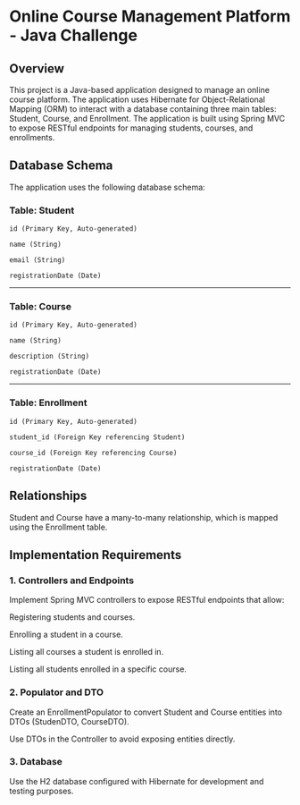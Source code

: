 # Online Course Management Platform - Java Challenge
## Overview
This project is a Java-based application designed to manage an online course platform. The application uses Hibernate for Object-Relational Mapping (ORM) to interact with a database containing three main tables: Student, Course, and Enrollment. The application is built using Spring MVC to expose RESTful endpoints for managing students, courses, and enrollments.

## Database Schema
The application uses the following database schema:

### Table: Student
    
    id (Primary Key, Auto-generated)

    name (String)

    email (String)

    registrationDate (Date)
---
### Table: Course
    
    id (Primary Key, Auto-generated)

    name (String)

    description (String)

    registrationDate (Date)
---
### Table: Enrollment

    id (Primary Key, Auto-generated)

    student_id (Foreign Key referencing Student)

    course_id (Foreign Key referencing Course)

    registrationDate (Date)

## Relationships
Student and Course have a many-to-many relationship, which is mapped using the Enrollment table.

## Implementation Requirements

### 1. Controllers and Endpoints
    
Implement Spring MVC controllers to expose RESTful endpoints that allow:

Registering students and courses.

Enrolling a student in a course.

Listing all courses a student is enrolled in.

Listing all students enrolled in a specific course.

### 2. Populator and DTO
    
Create an EnrollmentPopulator to convert Student and Course entities into DTOs (StudenDTO, CourseDTO).

Use DTOs in the Controller to avoid exposing entities directly.

### 3. Database
    
Use the H2 database configured with Hibernate for development and testing purposes.
